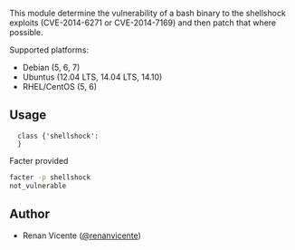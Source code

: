 This module determine the vulnerability of a bash binary to the shellshock exploits (CVE-2014-6271 or CVE-2014-7169) and then patch that where possible.

Supported platforms:

* Debian (5, 6, 7)
* Ubuntus (12.04 LTS, 14.04 LTS, 14.10)
* RHEL/CentOS (5, 6)

Usage
------

```puppet
  class {'shellshock':
  }
```

Facter provided

```bash
facter -p shellshock
not_vulnerable
```

Author
------

* Renan Vicente ([@renanvicente](https://github.com/renanvicente/))
